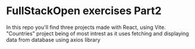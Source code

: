 # FullStackOpen exercises Part2
In this repo you'll find three projects made with React, using Vite. "Countries" project being of most intrest as it uses fetching and displaying data from database using axios library
